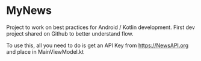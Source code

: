 # MyNews
Project to work on best practices for Android / Kotlin development. First dev project shared on Github to better understand flow.

To use this, all you need to do is get an API Key from https://NewsAPI.org and place in MainViewModel.kt
